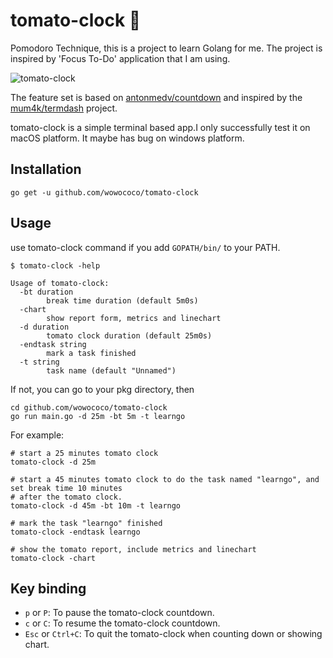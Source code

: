# tomato-clock 🍅
Pomodoro Technique, this is a project to learn Golang for me. The project is inspired by 'Focus To-Do' application that I am using. 

![tomato-clock](./doc/images/tomato-clock.gif)

The feature set is based on [antonmedv/countdown](https://github.com/antonmedv/countdown) and inspired by the [mum4k/termdash](https://github.com/mum4k/termdash) project.

tomato-clock is a simple terminal based app.I only successfully test it on macOS platform. It maybe has bug on windows platform.


## Installation

```
go get -u github.com/wowococo/tomato-clock
```

## Usage

use tomato-clock command if  you add  `GOPATH/bin/` to your PATH. 

```
$ tomato-clock -help

Usage of tomato-clock:
  -bt duration
    	break time duration (default 5m0s)
  -chart
    	show report form, metrics and linechart
  -d duration
    	tomato clock duration (default 25m0s)
  -endtask string
    	mark a task finished
  -t string
    	task name (default "Unnamed")
````
If not, you can go to your pkg directory, then

```
cd github.com/wowococo/tomato-clock
go run main.go -d 25m -bt 5m -t learngo
```



For example: 

	# start a 25 minutes tomato clock
	tomato-clock -d 25m
	
	# start a 45 minutes tomato clock to do the task named "learngo", and set break time 10 minutes
	# after the tomato clock.
	tomato-clock -d 45m -bt 10m -t learngo
	
	# mark the task "learngo" finished
	tomato-clock -endtask learngo
	
	# show the tomato report, include metrics and linechart
	tomato-clock -chart

## Key binding

+ `p` or `P`: To pause the tomato-clock countdown.
+ `c` or `C`: To resume the tomato-clock countdown.
+ `Esc` or `Ctrl+C`: To quit the tomato-clock when counting down or showing chart.

